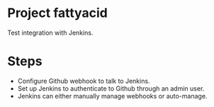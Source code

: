# Project fattyacid
Test integration with Jenkins.

# Steps
- Configure Github webhook to talk to Jenkins.
- Set up Jenkins to authenticate to Github through an admin user.
- Jenkins can either manually manage webhooks or auto-manage.
